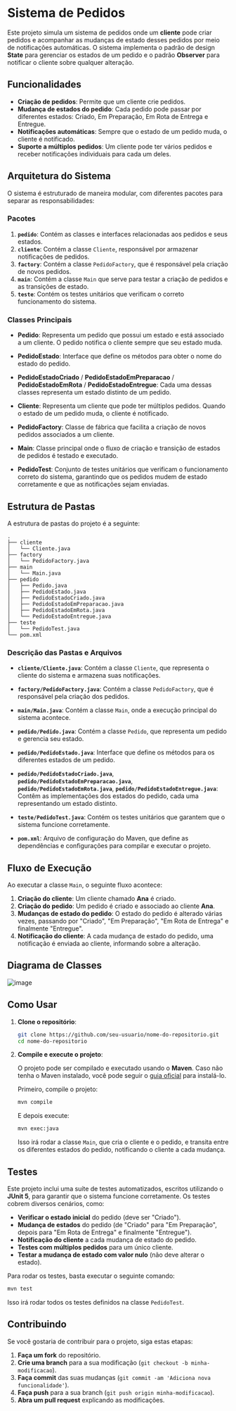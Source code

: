 # Sistema de Pedidos

Este projeto simula um sistema de pedidos onde um **cliente** pode criar pedidos e acompanhar as mudanças de estado desses pedidos por meio de notificações automáticas. O sistema implementa o padrão de design **State** para gerenciar os estados de um pedido e o padrão **Observer** para notificar o cliente sobre qualquer alteração.

## Funcionalidades

- **Criação de pedidos**: Permite que um cliente crie pedidos.
- **Mudança de estados do pedido**: Cada pedido pode passar por diferentes estados: Criado, Em Preparação, Em Rota de Entrega e Entregue.
- **Notificações automáticas**: Sempre que o estado de um pedido muda, o cliente é notificado.
- **Suporte a múltiplos pedidos**: Um cliente pode ter vários pedidos e receber notificações individuais para cada um deles.

## Arquitetura do Sistema

O sistema é estruturado de maneira modular, com diferentes pacotes para separar as responsabilidades:

### Pacotes

1. **`pedido`**: Contém as classes e interfaces relacionadas aos pedidos e seus estados.
2. **`cliente`**: Contém a classe `Cliente`, responsável por armazenar notificações de pedidos.
3. **`factory`**: Contém a classe `PedidoFactory`, que é responsável pela criação de novos pedidos.
4. **`main`**: Contém a classe `Main` que serve para testar a criação de pedidos e as transições de estado.
5. **`teste`**: Contém os testes unitários que verificam o correto funcionamento do sistema.

### Classes Principais

- **Pedido**: Representa um pedido que possui um estado e está associado a um cliente. O pedido notifica o cliente sempre que seu estado muda.
  
- **PedidoEstado**: Interface que define os métodos para obter o nome do estado do pedido.
  
- **PedidoEstadoCriado** / **PedidoEstadoEmPreparacao** / **PedidoEstadoEmRota** / **PedidoEstadoEntregue**: Cada uma dessas classes representa um estado distinto de um pedido.
  
- **Cliente**: Representa um cliente que pode ter múltiplos pedidos. Quando o estado de um pedido muda, o cliente é notificado.
  
- **PedidoFactory**: Classe de fábrica que facilita a criação de novos pedidos associados a um cliente.

- **Main**: Classe principal onde o fluxo de criação e transição de estados de pedidos é testado e executado.

- **PedidoTest**: Conjunto de testes unitários que verificam o funcionamento correto do sistema, garantindo que os pedidos mudem de estado corretamente e que as notificações sejam enviadas.

## Estrutura de Pastas

A estrutura de pastas do projeto é a seguinte:

```
.
├── cliente
│   └── Cliente.java
├── factory
│   └── PedidoFactory.java
├── main
│   └── Main.java
├── pedido
│   ├── Pedido.java
│   ├── PedidoEstado.java
│   ├── PedidoEstadoCriado.java
│   ├── PedidoEstadoEmPreparacao.java
│   ├── PedidoEstadoEmRota.java
│   └── PedidoEstadoEntregue.java
├── teste
│   └── PedidoTest.java
└── pom.xml
```

### Descrição das Pastas e Arquivos

- **`cliente/Cliente.java`**: Contém a classe `Cliente`, que representa o cliente do sistema e armazena suas notificações.
  
- **`factory/PedidoFactory.java`**: Contém a classe `PedidoFactory`, que é responsável pela criação dos pedidos.
  
- **`main/Main.java`**: Contém a classe `Main`, onde a execução principal do sistema acontece.
  
- **`pedido/Pedido.java`**: Contém a classe `Pedido`, que representa um pedido e gerencia seu estado.
  
- **`pedido/PedidoEstado.java`**: Interface que define os métodos para os diferentes estados de um pedido.
  
- **`pedido/PedidoEstadoCriado.java`**, **`pedido/PedidoEstadoEmPreparacao.java`**, **`pedido/PedidoEstadoEmRota.java`**, **`pedido/PedidoEstadoEntregue.java`**: Contêm as implementações dos estados do pedido, cada uma representando um estado distinto.
  
- **`teste/PedidoTest.java`**: Contém os testes unitários que garantem que o sistema funcione corretamente.

- **`pom.xml`**: Arquivo de configuração do Maven, que define as dependências e configurações para compilar e executar o projeto.

## Fluxo de Execução

Ao executar a classe `Main`, o seguinte fluxo acontece:

1. **Criação do cliente**: Um cliente chamado **Ana** é criado.
2. **Criação do pedido**: Um pedido é criado e associado ao cliente **Ana**.
3. **Mudanças de estado do pedido**: O estado do pedido é alterado várias vezes, passando por "Criado", "Em Preparação", "Em Rota de Entrega" e finalmente "Entregue".
4. **Notificação do cliente**: A cada mudança de estado do pedido, uma notificação é enviada ao cliente, informando sobre a alteração.


## Diagrama de Classes

![image](https://github.com/user-attachments/assets/d973fed9-67eb-4915-80dc-46e61fa76565)


## Como Usar

1. **Clone o repositório**:

   ```bash
   git clone https://github.com/seu-usuario/nome-do-repositorio.git
   cd nome-do-repositorio
   ```

2. **Compile e execute o projeto**:

   O projeto pode ser compilado e executado usando o **Maven**. Caso não tenha o Maven instalado, você pode seguir o [guia oficial](https://maven.apache.org/install.html) para instalá-lo.

   Primeiro, compile o projeto:

   ```bash
   mvn compile
   ```

   E depois execute:

   ```bash
   mvn exec:java
   ```

   Isso irá rodar a classe `Main`, que cria o cliente e o pedido, e transita entre os diferentes estados do pedido, notificando o cliente a cada mudança.

## Testes

Este projeto inclui uma suíte de testes automatizados, escritos utilizando o **JUnit 5**, para garantir que o sistema funcione corretamente. Os testes cobrem diversos cenários, como:

- **Verificar o estado inicial** do pedido (deve ser "Criado").
- **Mudança de estados** do pedido (de "Criado" para "Em Preparação", depois para "Em Rota de Entrega" e finalmente "Entregue").
- **Notificação do cliente** a cada mudança de estado do pedido.
- **Testes com múltiplos pedidos** para um único cliente.
- **Testar a mudança de estado com valor nulo** (não deve alterar o estado).

Para rodar os testes, basta executar o seguinte comando:

```bash
mvn test
```

Isso irá rodar todos os testes definidos na classe `PedidoTest`.

## Contribuindo

Se você gostaria de contribuir para o projeto, siga estas etapas:

1. **Faça um fork** do repositório.
2. **Crie uma branch** para a sua modificação (`git checkout -b minha-modificacao`).
3. **Faça commit** das suas mudanças (`git commit -am 'Adiciona nova funcionalidade'`).
4. **Faça push** para a sua branch (`git push origin minha-modificacao`).
5. **Abra um pull request** explicando as modificações.
